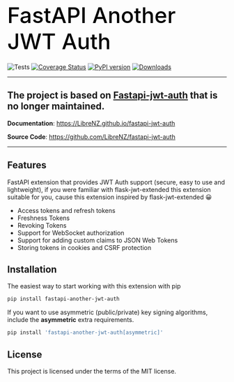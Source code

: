 <h1 align="left" style="margin-bottom: 20px; font-weight: 500; font-size: 50px; color: black;">
  FastAPI Another JWT Auth
</h1>

![Tests](https://github.com/LibreNZ/fastapi-jwt-auth/workflows/Tests/badge.svg)
[![Coverage Status](https://coveralls.io/repos/github/LibreNZ/fastapi-jwt-auth/badge.svg?branch=master)](https://coveralls.io/github/LibreNZ/fastapi-jwt-auth?branch=master)
[![PyPI version](https://badge.fury.io/py/fastapi-jwt-auth.svg)](https://badge.fury.io/py/fastapi-jwt-auth)
[![Downloads](https://static.pepy.tech/personalized-badge/fastapi-jwt-auth?period=total&units=international_system&left_color=grey&right_color=brightgreen&left_text=Downloads)](https://pepy.tech/project/fastapi-jwt-auth)

---
<h2> The project is based on <a href="https://pypi.org/project/fastapi-jwt-auth/" target="_blank">Fastapi-jwt-auth</a> that is no longer maintained. </h2> 

**Documentation**: <a href="https://LibreNZ.github.io/fastapi-jwt-auth" target="_blank">https://LibreNZ.github.io/fastapi-jwt-auth</a>

**Source Code**: <a href="https://github.com/LibreNZ/fastapi-jwt-auth" target="_blank">https://github.com/LibreNZ/fastapi-jwt-auth</a>

---

## Features
FastAPI extension that provides JWT Auth support (secure, easy to use and lightweight), if you were familiar with flask-jwt-extended this extension suitable for you, cause this extension inspired by flask-jwt-extended 😀

- Access tokens and refresh tokens
- Freshness Tokens
- Revoking Tokens
- Support for WebSocket authorization
- Support for adding custom claims to JSON Web Tokens
- Storing tokens in cookies and CSRF protection

## Installation
The easiest way to start working with this extension with pip

```bash
pip install fastapi-another-jwt-auth
```

If you want to use asymmetric (public/private) key signing algorithms, include the <b>asymmetric</b> extra requirements.
```bash
pip install 'fastapi-another-jwt-auth[asymmetric]'
```

## License
This project is licensed under the terms of the MIT license.
